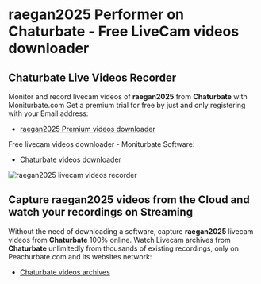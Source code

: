 # raegan2025 Performer on Chaturbate - Free LiveCam videos downloader

## Chaturbate Live Videos Recorder

Monitor and record livecam videos of **raegan2025** from **Chaturbate** with Moniturbate.com
Get a premium trial for free by just and only registering with your Email address:
* [raegan2025 Premium videos downloader](https://moniturbate.com/request-demo-licence-key.html)

Free livecam videos downloader - Moniturbate Software:
* [Chaturbate videos downloader](https://moniturbate.com/moniturbate-download-software.html)

![raegan2025 livecam videos recorder](https://peachurnet.com/templates/moniturbate-software.png)


## Capture raegan2025 videos from the Cloud and watch your recordings on Streaming

Without the need of downloading a software, capture **raegan2025** livecam videos from **Chaturbate** 100% online.
Watch Livecam archives from **Chaturbate** unlimitedly from thousands of existing recordings, only on Peachurbate.com and its websites network:
* [Chaturbate videos archives](https://peachurnet.com/)